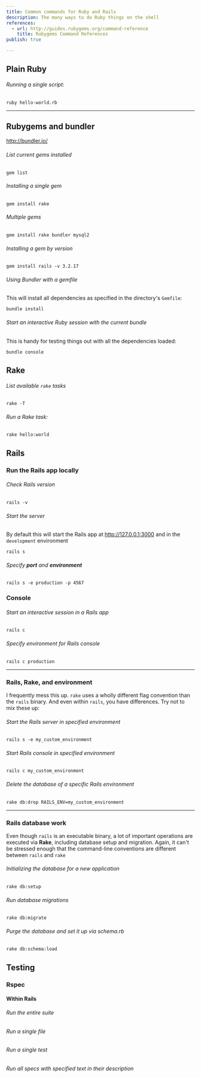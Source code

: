 ```yaml
---
title: Common commands for Ruby and Rails
description: The many ways to do Ruby things on the shell
references:
  - url: http://guides.rubygems.org/command-reference
    title: Rubygems Command References
publish: true

---
```




## Plain Ruby

###### Running a single script:

    ruby hello-world.rb


------------

## Rubygems and bundler

http://bundler.io/

###### List current gems installed

    gem list

###### Installing a single gem

    gem install rake

###### Multiple gems

    gem install rake bundler mysql2

###### Installing a gem by version

    gem install rails -v 3.2.17

###### Using Bundler with a gemfile
This will install all dependencies as specified in the directory's `Gemfile`:

    bundle install

###### Start an interactive Ruby session with the current bundle
This is handy for testing things out with all the dependencies loaded:

    bundle console


## Rake

###### List available `rake` tasks

    rake -T

###### Run a Rake task:

    rake hello:world


## Rails

### Run the Rails app locally

###### Check Rails version

    rails -v

###### Start the server

By default this will start the Rails app at http://127.0.0.1:3000 and in the `development` environment

    rails s

###### Specify __port__ and __environment__

    rails s -e production -p 4567


### Console

###### Start an interactive session in a Rails app

    rails c

###### Specify environment for Rails console

    rails c production

-----------------




### Rails, Rake, and environment

I frequently mess this up. `rake` uses a wholly different flag convention than the `rails` binary. And even within `rails`, you have differences. Try not to mix these up:

###### Start the Rails server in specified environment

    rails s -e my_custom_environment

###### Start Rails console in specified environment

    rails c my_custom_environment

###### Delete the database of a specific Rails environment

    rake db:drop RAILS_ENV=my_custom_environment


---------------

### Rails database work

Even though `rails` is an executable binary, a lot of important operations are executed via __Rake__, including database setup and migration. Again, it can't be stressed enough that the command-line conventions are different between `rails` and `rake`

###### Initializing the database for a new application

    rake db:setup

###### Run database migrations

    rake db:migrate

###### Purge the database and set it up via schema.rb

    rake db:schema:load




## Testing

### Rspec

#### Within Rails

###### Run the entire suite
###### Run a single file
###### Run a single test
###### Run all specs with specified text in their description





